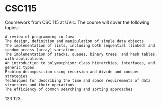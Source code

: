 # CSC115
Coursework from CSC 115  at UVic.
The course will cover the following topics:

    A review of programming in Java
    The design, definition and manipulation of simple data objects
    The implementation of lists, including both sequential (linked) and random access (array) variations
    The implementation of stacks, queues, binary trees, and hash tables; with applications
    An introduction to polymorphism: class hierarchies, interfaces, and generic types
    Problem decomposition using recursion and divide-and-conquer strategies
    Techniques for describing the time and space requirements of data structures and their operations
    The efficiency of common searching and sorting approaches

123
123
